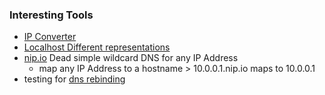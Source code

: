 


### Interesting Tools
- [IP Converter](https://h.43z.one/ipconverter/)
- [Localhost Different representations](https://raw.githubusercontent.com/osamahamad/FUZZING/main/localhost.txt)
- [nip.io](https://nip.io/) Dead simple wildcard DNS for any IP Address
  - map any IP Address to a hostname > 10.0.0.1.nip.io maps to 10.0.0.1
- testing for [dns rebinding](https://lock.cmpxchg8b.com/rebinder.html)

